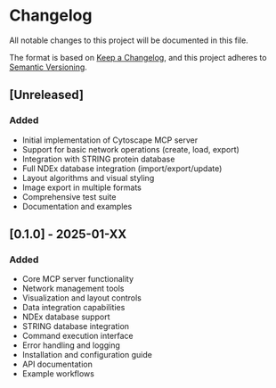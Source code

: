 # Changelog

All notable changes to this project will be documented in this file.

The format is based on [Keep a Changelog](https://keepachangelog.com/en/1.0.0/),
and this project adheres to [Semantic Versioning](https://semver.org/spec/v2.0.0.html).

## [Unreleased]

### Added
- Initial implementation of Cytoscape MCP server
- Support for basic network operations (create, load, export)
- Integration with STRING protein database
- Full NDEx database integration (import/export/update)
- Layout algorithms and visual styling
- Image export in multiple formats
- Comprehensive test suite
- Documentation and examples

## [0.1.0] - 2025-01-XX

### Added
- Core MCP server functionality
- Network management tools
- Visualization and layout controls
- Data integration capabilities
- NDEx database support
- STRING database integration
- Command execution interface
- Error handling and logging
- Installation and configuration guide
- API documentation
- Example workflows
